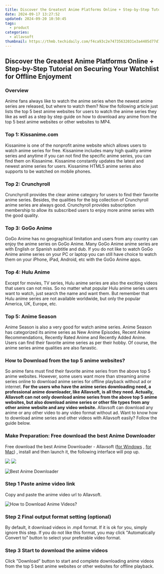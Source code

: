```yaml
---
title: Discover the Greatest Anime Platforms Online + Step-by-Step Tutorial on Securing Your Watchlist for Offline Enjoyment
date: 2024-09-17 13:27:52
updated: 2024-09-20 10:50:45
tags:
  - product
categories:
  - allavsoft
thumbnail: https://thmb.techidaily.com/f4ca93c2e74735632031e3a4405d77d7b0983d4143ac728b22e36df439e2bb35.jpg
---
```


## Discover the Greatest Anime Platforms Online + Step-by-Step Tutorial on Securing Your Watchlist for Offline Enjoyment

### Overview

Anime fans always like to watch the anime series when the newest anime series are released, but where to watch them? Now the following article just lists the top 5 best anime websites for users to watch the anime series they like as well as a step by step guide on how to download any anime from the top 5 best anime websites or other websites to MP4.

### Top 1: Kissanime.com

Kissanime is one of the nonprofit anime website which allows users to watch anime series for free. Kissanime includes many high quality anime series and anytime if you can not find the specific anime series, you can find them on Kissanime. Kissanime constantly updates the latest and newest anime series for users. Kissanime HTML5 anime series also supports to be watched on mobile phones.

### Top 2: Crunchyroll

Crunchyroll provides the clear anime category for users to find their favorite anime series. Besides, the qualities for the big collection of Crunchyroll anime series are always good. Crunchyroll provides subscription membership to allow its subscribed users to enjoy more anime series with the good quality.

### Top 3: GoGo Anime

GoGo Anime has no geographical limitation and users from any country can enjoy the anime series on GoGo Anime. Many GoGo Anime anime series are with English or Spanish subtitle and dub. If you do not like to watch GoGo Anime anime series on your PC or laptop you can still have choice to watch them on your iPhone, iPad, Android, etc with the GoGo Anime apps.

### Top 4: Hulu Anime

Except for movies, TV series, Hulu anime series are also the exciting videos that users can not miss. So no matter what popular Hulu anime series users want to watch, just search the name and want them. But remember that Hulu anime series are not available worldwide, but only the popular America, UK, Europe, etc.

### Top 5: Anime Season

Anime Season is also a very good for watch anime series. Anime Season has categorized its anime series as New Anime Episodes, Recent Anime Recommendations, Recently Rated Anime and Recently Added Anime. Users can find their favorite anime series as per their hobby. Of course, the anime series anime qualities are also fanastic.

### How to Download from the top 5 anime websites?

So anime fans must find their favorite anime series from the above top 5 anime websites. However, some users want more than streaming anime series online to download anime series for offline playback without ad or internet. **For the users who have the anime series downloading need, a professional anime downloader, like Allavsoft, is all they need. Actually, Allavsoft can not only download anime series from the above top 5 anime websites, but also download anime series or other file types from any other anime website and any video website.** Allavsoft can download any anime or any other video to any video format without ad. Want to know how to download anime series and other videos with Allavsoft easily? Follow the guide below.

### Make Preparation: Free download the best Anime Downloader

Free download the best Anime Downloader - Allavsoft ([for Windows](https://tools.techidaily.com/allavsoft/products/) , [for Mac](https://tools.techidaily.com/allavsoft/products/)) , install and then launch it, the following interface will pop up.

[![](https://www.allavsoft.com/how-to/../images/how-to/free-download-win.jpg)](https://tools.techidaily.com/allavsoft/products/) [![](https://www.allavsoft.com/how-to/../images/how-to/free-download-mac.jpg)](https://tools.techidaily.com/allavsoft/products/)

![Best Anime Downloader](https://www.allavsoft.com/how-to/../images/allavsoft/screen-shot-600.jpg)

### Step 1 Paste anime video link

Copy and paste the anime video url to Allavsoft.

![How to Download Anime Videos?](https://www.allavsoft.com/how-to/../images/how-to/download-rtmp-video/download-rtmp-video.jpg)

### Step 2 Final output format setting (optional)

By default, it download videos in .mp4 format. If it is ok for you, simply ignore this step. If you do not like this format, you may click "Automatically Convert to" button to select your preferable video format.

### Step 3 Start to download the anime videos

Click "Download" button to start and complete downloading anime videos from the top 5 best anime websites or other websites for offline playback.

<ins class="adsbygoogle"
     style="display:block"
     data-ad-format="autorelaxed"
     data-ad-client="ca-pub-7571918770474297"
     data-ad-slot="1223367746"></ins>



<ins class="adsbygoogle"
     style="display:block"
     data-ad-client="ca-pub-7571918770474297"
     data-ad-slot="8358498916"
     data-ad-format="auto"
     data-full-width-responsive="true"></ins>
